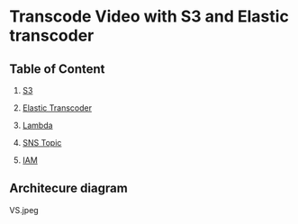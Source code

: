  # **Transcode Video with S3 and Elastic transcoder**

## Table of Content 
 1) [S3](https://docs.aws.amazon.com/AmazonS3/latest/userguide/creating-bucket.html)

 2) [Elastic Transcoder](https://docs.aws.amazon.com/elastictranscoder/latest/developerguide/gs-3-create-a-pipeline.html)

 3) [Lambda](https://docs.aws.amazon.com/lambda/latest/dg/getting-started.html)

 4) [SNS Topic](https://docs.aws.amazon.com/sns/latest/dg/sns-create-topic.html)

 5) [IAM](https://docs.aws.amazon.com/IAM/latest/UserGuide/getting-started.html#getting-started-roles)

## Architecure diagram 

  VS.jpeg